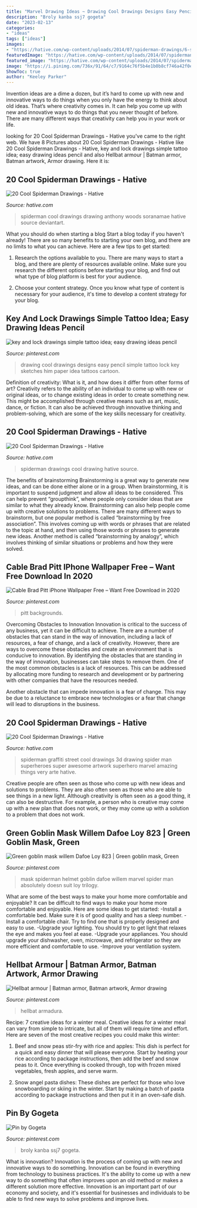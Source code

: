 ```yaml
---
title: "Marvel Drawing Ideas ~ Drawing Cool Drawings Designs Easy Pencil Simple Tattoo Lock Key Sketches Him Paper Idea Tattoos Cartoon"
description: "Broly kanba ssj7 gogeta"
date: "2023-02-13"
categories:
- "ideas"
tags: ["ideas"]
images:
- "https://hative.com/wp-content/uploads/2014/07/spiderman-drawings/6-spiderman-drawings.jpg"
featuredImage: "https://hative.com/wp-content/uploads/2014/07/spiderman-drawings/4-spiderman-drawings.jpg"
featured_image: "https://hative.com/wp-content/uploads/2014/07/spiderman-drawings/6-spiderman-drawings.jpg"
image: "https://i.pinimg.com/736x/91/64/c7/9164c76f5b4e1b0b8cf746a42f0e97c8.jpg"
ShowToc: true
author: "Keeley Parker"
---
```



Invention ideas are a dime a dozen, but it’s hard to come up with new and innovative ways to do things when you only have the energy to think about old ideas. That’s where creativity comes in. It can help you come up with new and innovative ways to do things that you never thought of before. There are many different ways that creativity can help you in your work or life.

	

		
looking for 20 Cool Spiderman Drawings - Hative you've came to the right web. We have 8 Pictures about 20 Cool Spiderman Drawings - Hative like 20 Cool Spiderman Drawings - Hative, key and lock drawings simple tattoo idea; easy drawing ideas pencil and also Hellbat armour | Batman armor, Batman artwork, Armor drawing. Here it is:
		
    
## 20 Cool Spiderman Drawings - Hative

<img loading=lazy src="https://hative.com/wp-content/uploads/2014/07/spiderman-drawings/6-spiderman-drawings.jpg" onerror="this.onerror=null;this.src='https://tse2.mm.bing.net/th?id=OIP.z5GgcAyBC4O8_uCadql1DQHaKN&amp;pid=15.1';" alt="20 Cool Spiderman Drawings - Hative">

_Source: hative.com_

>spiderman cool drawings drawing anthony woods soranamae hative source deviantart. 

	

What you should do when starting a blog
Start a blog today if you haven't already! There are so many benefits to starting your own blog, and there are no limits to what you can achieve. Here are a few tips to get started:
1. Research the options available to you. There are many ways to start a blog, and there are plenty of resources available online. Make sure you research the different options before starting your blog, and find out what type of blog platform is best for your audience.

2. Choose your content strategy. Once you know what type of content is necessary for your audience, it's time to develop a content strategy for your blog.

    
## Key And Lock Drawings Simple Tattoo Idea; Easy Drawing Ideas Pencil

<img loading=lazy src="https://i.pinimg.com/736x/0c/17/27/0c1727703908650ae6bf95a3a359bb7a--easy-drawings-drawing-ideas.jpg" onerror="this.onerror=null;this.src='https://tse4.mm.bing.net/th?id=OIP.PvoPdyQoNTBElhs4yoxh2wHaJ3&amp;pid=15.1';" alt="key and lock drawings simple tattoo idea; easy drawing ideas pencil">

_Source: pinterest.com_

>drawing cool drawings designs easy pencil simple tattoo lock key sketches him paper idea tattoos cartoon. 

	

Definition of creativity: What is it, and how does it differ from other forms of art?
Creativity refers to the ability of an individual to come up with new or original ideas, or to change existing ideas in order to create something new. This might be accomplished through creative means such as art, music, dance, or fiction. It can also be achieved through innovative thinking and problem-solving, which are some of the key skills necessary for creativity.

    
## 20 Cool Spiderman Drawings - Hative

<img loading=lazy src="https://hative.com/wp-content/uploads/2014/07/spiderman-drawings/7-spiderman-drawings.jpg" onerror="this.onerror=null;this.src='https://tse4.mm.bing.net/th?id=OIP.E7h9sl3wWV0jERpBr6SgvAHaGC&amp;pid=15.1';" alt="20 Cool Spiderman Drawings - Hative">

_Source: hative.com_

>spiderman drawings cool drawing hative source. 

	

The benefits of brainstorming
Brainstorming is a great way to generate new ideas, and can be done either alone or in a group. When brainstorming, it is important to suspend judgment and allow all ideas to be considered. This can help prevent “groupthink”, where people only consider ideas that are similar to what they already know. Brainstorming can also help people come up with creative solutions to problems.
There are many different ways to brainstorm, but one popular method is called “brainstorming by free association”. This involves coming up with words or phrases that are related to the topic at hand, and then using those words or phrases to generate new ideas. Another method is called “brainstorming by analogy”, which involves thinking of similar situations or problems and how they were solved.

    
## Cable Brad Pitt IPhone Wallpaper Free – Want Free Download In 2020

<img loading=lazy src="https://i.pinimg.com/736x/91/64/c7/9164c76f5b4e1b0b8cf746a42f0e97c8.jpg" onerror="this.onerror=null;this.src='https://tse1.mm.bing.net/th?id=OIP.6zu3muZ2L1tRPsHYpGFipgAAAA&amp;pid=15.1';" alt="Cable Brad Pitt iPhone Wallpaper Free – Want Free Download in 2020">

_Source: pinterest.com_

>pitt backgrounds. 

	

Overcoming Obstacles to Innovation
Innovation is critical to the success of any business, yet it can be difficult to achieve. There are a number of obstacles that can stand in the way of innovation, including a lack of resources, a fear of change, and a lack of creativity. However, there are ways to overcome these obstacles and create an environment that is conducive to innovation.
By identifying the obstacles that are standing in the way of innovation, businesses can take steps to remove them. One of the most common obstacles is a lack of resources. This can be addressed by allocating more funding to research and development or by partnering with other companies that have the resources needed.

Another obstacle that can impede innovation is a fear of change. This may be due to a reluctance to embrace new technologies or a fear that change will lead to disruptions in the business.

    
## 20 Cool Spiderman Drawings - Hative

<img loading=lazy src="https://hative.com/wp-content/uploads/2014/07/spiderman-drawings/4-spiderman-drawings.jpg" onerror="this.onerror=null;this.src='https://tse1.mm.bing.net/th?id=OIP.FoDb6moj54CFoORld7AAQwHaLH&amp;pid=15.1';" alt="20 Cool Spiderman Drawings - Hative">

_Source: hative.com_

>spiderman graffiti street cool drawings 3d drawing spider man superheroes super awesome artwork superhero marvel amazing things very arte hative. 

	

Creative people are often seen as those who come up with new ideas and solutions to problems. They are also often seen as those who are able to see things in a new light. Although creativity is often seen as a good thing, it can also be destructive. For example, a person who is creative may come up with a new plan that does not work, or they may come up with a solution to a problem that does not work.

    
## Green Goblin Mask Willem Dafoe Loy 823 | Green Goblin Mask, Green

<img loading=lazy src="https://i.pinimg.com/736x/c1/73/75/c17375012141a50dcdae5842ff415bf3.jpg" onerror="this.onerror=null;this.src='https://tse3.mm.bing.net/th?id=OIP.ctBElqyxvBE_MqUqRF_j_wHaNL&amp;pid=15.1';" alt="Green goblin mask willem Dafoe Loy 823 | Green goblin mask, Green">

_Source: pinterest.com_

>mask spiderman helmet goblin dafoe willem marvel spider man absolutely doesn suit loy trilogy. 

	

What are some of the best ways to make your home more comfortable and enjoyable?
It can be difficult to find ways to make your home more comfortable and enjoyable. Here are some ideas to get started: 
-Install a comfortable bed. Make sure it is of good quality and has a sleep number.
-Install a comfortable chair. Try to find one that is properly designed and easy to use.
-Upgrade your lighting. You should try to get light that relaxes the eye and makes you feel at ease.
-Upgrade your appliances. You should upgrade your dishwasher, oven, microwave, and refrigerator so they are more efficient and comfortable to use. 
-Improve your ventilation system.

    
## Hellbat Armour | Batman Armor, Batman Artwork, Armor Drawing

<img loading=lazy src="https://i.pinimg.com/736x/03/fd/f2/03fdf2e6500f1fc8828ee4bc10868e14.jpg" onerror="this.onerror=null;this.src='https://tse1.mm.bing.net/th?id=OIP.QZB9ha4ufjtIRbwE0CjopwHaHX&amp;pid=15.1';" alt="Hellbat armour | Batman armor, Batman artwork, Armor drawing">

_Source: pinterest.com_

>hellbat armadura. 

	

Recipe: 7 creative ideas for a winter meal.
Creative ideas for a winter meal can vary from simple to intricate, but all of them will require time and effort. Here are seven of the most creative recipes you could make this winter: 
1. Beef and snow peas stir-fry with rice and apples: This dish is perfect for a quick and easy dinner that will please everyone. Start by heating your rice according to package instructions, then add the beef and snow peas to it. Once everything is cooked through, top with frozen mixed vegetables, fresh apples, and serve warm. 

2. Snow angel pasta dishes: These dishes are perfect for those who love snowboarding or skiing in the winter. Start by making a batch of pasta according to package instructions and then put it in an oven-safe dish.

    
## Pin By Gogeta

<img loading=lazy src="https://i.pinimg.com/736x/72/1b/c7/721bc76c657176e3cd5c9405d611e048.jpg" onerror="this.onerror=null;this.src='https://tse4.mm.bing.net/th?id=OIP.UQSnWQ-XeMA1KzhqFCzCpQHaHj&amp;pid=15.1';" alt="Pin by Gogeta">

_Source: pinterest.com_

>broly kanba ssj7 gogeta. 

	

What is innovation?
Innovation is the process of coming up with new and innovative ways to do something. Innovation can be found in everything from technology to business practices. It's the ability to come up with a new way to do something that often improves upon an old method or makes a different solution more effective. Innovation is an important part of our economy and society, and it's essential for businesses and individuals to be able to find new ways to solve problems and improve lives.

